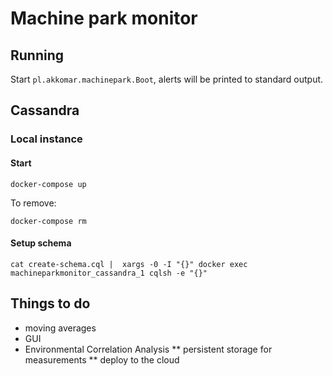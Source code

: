 # Machine park monitor
## Running
Start `pl.akkomar.machinepark.Boot`, alerts will be printed to standard output.

## Cassandra
### Local instance
#### Start
    docker-compose up
    
To remove:
    
    docker-compose rm
    
#### Setup schema
    cat create-schema.cql |  xargs -0 -I "{}" docker exec  machineparkmonitor_cassandra_1 cqlsh -e "{}"
    

## Things to do
* moving averages
* GUI
* Environmental Correlation Analysis
** persistent storage for measurements
** deploy to the cloud